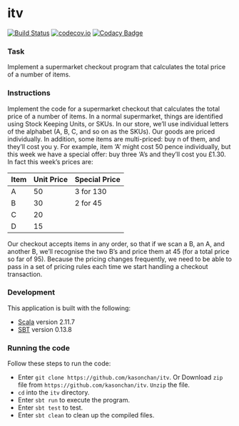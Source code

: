 # itv

[![Build Status](https://travis-ci.org/kasonchan/itv.svg?branch=master)](https://travis-ci.org/kasonchan/itv)
[![codecov.io](https://codecov.io/github/kasonchan/itv/coverage.svg?branch=master)](https://codecov.io/github/kasonchan/itv?branch=master)
[![Codacy Badge](https://api.codacy.com/project/badge/grade/76680b51c0ce446fa36838ba45251fd3)](https://www.codacy.com/app/kasonchan/itv)

### Task

Implement a supermarket checkout program that calculates the total price of a 
number of items.

### Instructions

Implement the code for a supermarket checkout that calculates the total price
of a number of items. In a normal supermarket, things are identified using
Stock Keeping Units, or SKUs. In our store, we’ll use individual letters of
the alphabet (A, B, C, and so on as the SKUs). Our goods are priced
individually. In addition, some items are multi-priced: buy n of them, and
they’ll cost you y. For example, item ‘A’ might cost 50 pence individually,
but this week we have a special offer: buy three ‘A’s and they’ll cost you
£1.30. In fact this week’s prices are:

| Item   | Unit Price    | Special Price |
| :----- | :------------ | :------------ | 
| A      | 50            | 3 for 130     |
| B      | 30            | 2 for 45      |
| C      | 20            |               |
| D      | 15            |               |

Our checkout accepts items in any order, so that if we scan a B, an A, and
another B, we’ll recognise the two B’s and price them at 45 (for a total price
so far of 95). Because the pricing changes frequently, we need to be able to
pass in a set of pricing rules each time we start handling a checkout
transaction.

### Development

This application is built with the following:

-  [Scala](http://www.scala-lang.org/) version 2.11.7
-  [SBT](http://www.scala-sbt.org/) version 0.13.8

### Running the code 

Follow these steps to run the code:

-  Enter `git clone https://github.com/kasonchan/itv`.
Or Download `zip` file from `https://github.com/kasonchan/itv`. `Unzip` the file.
-  `cd` into the `itv` directory.
-  Enter `sbt run` to execute the program.
-  Enter `sbt test` to test. 
-  Enter `sbt clean` to clean up the compiled files.
